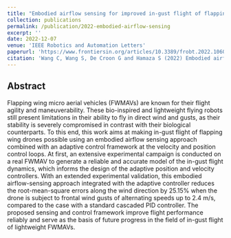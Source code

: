 ```yaml
---
title: "Embodied airflow sensing for improved in-gust flight of flapping wing MAVs"
collection: publications
permalink: /publication/2022-embodied-airflow-sensing
excerpt: ''
date: 2022-12-07
venue: 'IEEE Robotics and Automation Letters'
paperurl: 'https://www.frontiersin.org/articles/10.3389/frobt.2022.1060933/full'
citation: 'Wang C, Wang S, De Croon G and Hamaza S (2022) Embodied airflow sensing for improved in-gust flight of flapping wing MAVs. Front. Robot. AI 9:1060933. doi: 10.3389/frobt.2022.1060933' 
---
```


## Abstract
Flapping wing micro aerial vehicles (FWMAVs) are known for their flight agility and maneuverability. These bio-inspired and lightweight flying robots still present limitations in their ability to fly in direct wind and gusts, as their stability is severely compromised in contrast with their biological counterparts. To this end, this work aims at making in-gust flight of flapping wing drones possible using an embodied airflow sensing approach combined with an adaptive control framework at the velocity and position control loops. At first, an extensive experimental campaign is conducted on a real FWMAV to generate a reliable and accurate model of the in-gust flight dynamics, which informs the design of the adaptive position and velocity controllers. With an extended experimental validation, this embodied airflow-sensing approach integrated with the adaptive controller reduces the root-mean-square errors along the wind direction by 25.15% when the drone is subject to frontal wind gusts of alternating speeds up to 2.4 m/s, compared to the case with a standard cascaded PID controller. The proposed sensing and control framework improve flight performance reliably and serve as the basis of future progress in the field of in-gust flight of lightweight FWMAVs.